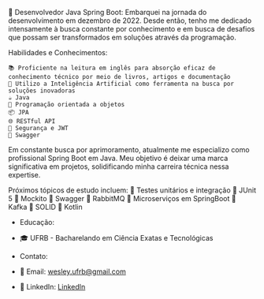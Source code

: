 🚀 Desenvolvedor Java Spring Boot: Embarquei na jornada do desenvolvimento em dezembro de 2022. Desde então, tenho me dedicado intensamente à busca constante por conhecimento e em busca de desafios que possam ser transformados em soluções através da programação.

Habilidades e Conhecimentos:

    📚 Proficiente na leitura em inglês para absorção eficaz de conhecimento técnico por meio de livros, artigos e documentação
    🤖 Utilizo a Inteligência Artificial como ferramenta na busca por soluções inovadoras
    ☕ Java
    🎯 Programação orientada a objetos
    📦 JPA
    🌐 RESTful API
    🔐 Segurança e JWT
    📘 Swagger

    
Em constante busca por aprimoramento, atualmente me especializo como profissional Spring Boot em Java. Meu objetivo é deixar uma marca significativa em projetos, solidificando minha carreira técnica nessa expertise.

Próximos tópicos de estudo incluem:
🧪 Testes unitários e integração
🧪 JUnit 5
🧪 Mockito
🧪 Swagger
🧪 RabbitMQ
🧪 Microserviços em SpringBoot
🧪 Kafka
🧪 SOLID
🧪 Kotlin
- Educação:

- 🎓 UFRB - Bacharelando em Ciência Exatas e Tecnológicas

- Contato:

- 📧 Email: wesley.ufrb@gmail.com  
- 💼 LinkedIn: [LinkedIn](https://www.linkedin.com/in/wesley-valeriano-48426a11b/)
